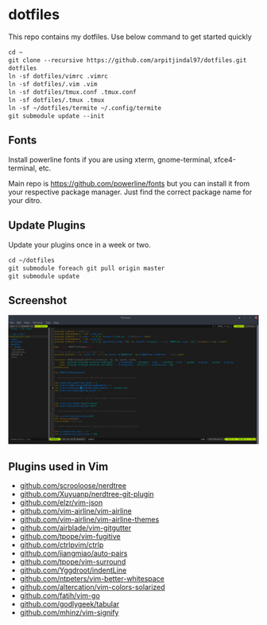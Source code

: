 # dotfiles

This repo contains my dotfiles. Use below command to get started quickly

    cd ~
    git clone --recursive https://github.com/arpitjindal97/dotfiles.git dotfiles
    ln -sf dotfiles/vimrc .vimrc
    ln -sf dotfiles/.vim .vim
    ln -sf dotfiles/tmux.conf .tmux.conf
    ln -sf dotfiles/.tmux .tmux
    ln -sf ~/dotfiles/termite ~/.config/termite
    git submodule update --init

## Fonts

Install powerline fonts if you are using xterm, gnome-terminal, xfce4-terminal, etc.

Main repo is https://github.com/powerline/fonts but you can install it from your respective package manager.
Just find the correct package name for your ditro. 

## Update Plugins

Update your plugins once in a week or two.

    cd ~/dotfiles
    git submodule foreach git pull origin master
    git submodule update

## Screenshot

![Vim screenshot](screenshot.png?raw=true)

## Plugins used in Vim

- [github.com/scrooloose/nerdtree](https://github.com/scrooloose/nerdtree.git)
- [github.com/Xuyuanp/nerdtree-git-plugin](https://github.com/Xuyuanp/nerdtree-git-plugin.git)
- [github.com/elzr/vim-json](https://github.com/elzr/vim-json.git)
- [github.com/vim-airline/vim-airline](https://github.com/vim-airline/vim-airline.git)
- [github.com/vim-airline/vim-airline-themes](https://github.com/vim-airline/vim-airline-themes)
- [github.com/airblade/vim-gitgutter](https://github.com/airblade/vim-gitgutter.git)
- [github.com/tpope/vim-fugitive](https://github.com/tpope/vim-fugitive)
- [github.com/ctrlpvim/ctrlp](https://github.com/ctrlpvim/ctrlp.vim)
- [github.com/jiangmiao/auto-pairs](https://github.com/jiangmiao/auto-pairs)
- [github.com/tpope/vim-surround](https://github.com/tpope/vim-surround)
- [github.com/Yggdroot/indentLine](https://github.com/Yggdroot/indentLine)
- [github.com/ntpeters/vim-better-whitespace](https://github.com/ntpeters/vim-better-whitespace)
- [github.com/altercation/vim-colors-solarized](https://github.com/altercation/vim-colors-solarized.git)
- [github.com/fatih/vim-go](https://github.com/fatih/vim-go.git)
- [github.com/godlygeek/tabular](https://github.com/godlygeek/tabular.git)
- [github.com/mhinz/vim-signify](https://github.com/plasticboy/vim-markdown.git)
